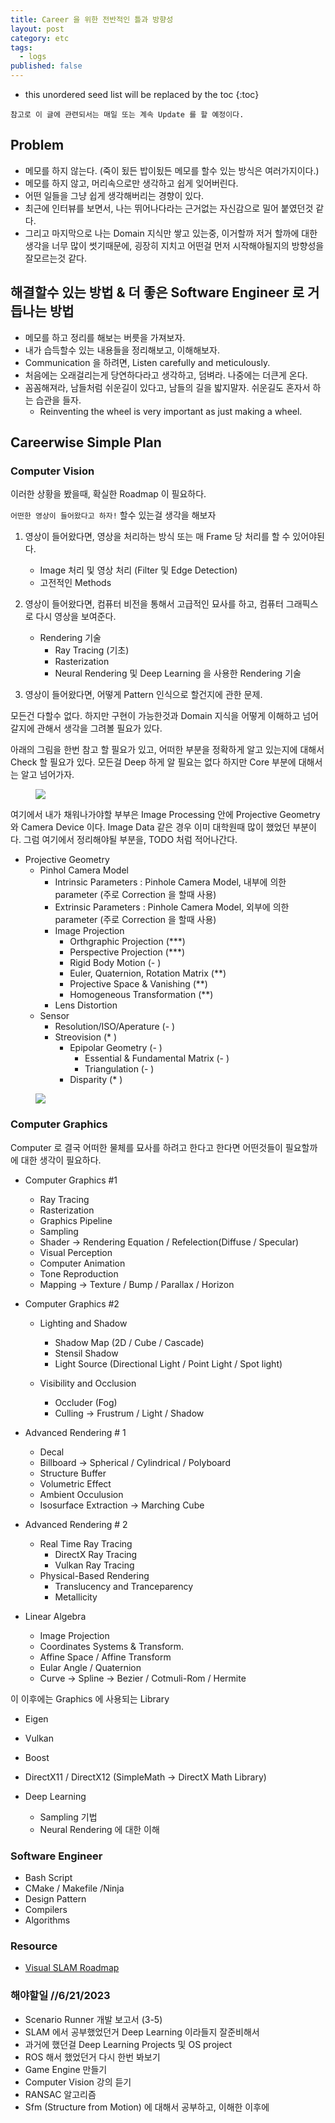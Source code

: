 ```yaml
---
title: Career 을 위한 전반적인 틀과 방향성
layout: post
category: etc
tags:
  - logs
published: false
---
```


* this unordered seed list will be replaced by the toc
{:toc}

`참고로 이 글에 관련되서는 매일 또는 계속 Update 를 할 예정이다.`

## Problem

- 메모를 하지 않는다. (죽이 됬든 밥이됬든 메모를 할수 있는 방식은 여러가지이다.)
- 메모를 하지 않고, 머리속으로만 생각하고 쉽게 잊어버린다.
- 어떤 일들을 그냥 쉽게 생각해버리는 경향이 있다.
- 최근에 인터뷰를 보면서, 나는 뛰어나다라는 근거없는 자신감으로 밀어 붙였던것 같다.
- 그리고 마지막으로 나는 Domain 지식만 쌓고 있는중, 이거할까 저거 할까에 대한 생각을 너무 많이 썻기때문에, 굉장히 지치고 어떤걸 먼저 시작해야될지의 방향성을 잘모르는것 같다.

## 해결할수 있는 방법 & 더 좋은 Software Engineer 로 거듭나는 방법

- 메모를 하고 정리를 해보는 버릇을 가져보자.
- 내가 습득할수 있는 내용들을 정리해보고, 이해해보자.
- Communication 을 하려면, Listen carefully and meticulously.
- 처음에는 오래걸리는게 당연하다라고 생각하고, 덤벼라. 나중에는 더큰게 온다.
- 꼼꼼해져라, 남들처럼 쉬운길이 있다고, 남들의 길을 밟지말자. 쉬운길도 혼자서 하는 습관을 들자.
  - Reinventing the wheel is very important as just making a wheel.
  
## Careerwise Simple Plan

### Computer Vision

이러한 상황을 봤을때, 확실한 Roadmap 이 필요하다.

`어떤한 영상이 들어왔다고 하자!` 할수 있는걸 생각을 해보자

1. 영상이 들어왔다면, 영상을 처리하는 방식 또는 매 Frame 당 처리를 할 수 있어야된다.
   - Image 처리 및 영상 처리 (Filter 및 Edge Detection)
   - 고전적인 Methods

2. 영상이 들어왔다면, 컴퓨터 비전을 통해서 고급적인 묘사를 하고, 컴퓨터 그래픽스로 다시 영상을 보여준다.
   - Rendering 기술
     - Ray Tracing (기초)
     - Rasterization
     - Neural Rendering 및 Deep Learning 을 사용한 Rendering 기술

3. 영상이 들어왔다면, 어떻게 Pattern 인식으로 할건지에 관한 문제.

모든건 다할수 없다. 하지만 구현이 가능한것과 Domain 지식을 어떻게 이해하고 넘어갈지에 관해서 생각을 그려볼 필요가 있다.

아래의 그림을 한번 참고 할 필요가 있고, 어떠한 부분을 정확하게 알고 있는지에 대해서 Check 할 필요가 있다. 모든걸 Deep 하게 알 필요는 없다 하지만 Core 부분에 대해서는 알고 넘어가자.

<figure>
  <img src = "../../../assets/img/photo/6-21-2023/beginner.png">
</figure>

여기에서 내가 채워나가야할 부부은 Image Processing 안에 Projective Geometry 와 Camera Device 이다. Image Data 같은 경우 이미 대학원때 많이 했었던 부분이다. 그럼 여기에서 정리해야될 부분을, TODO 처럼 적어나간다.

- Projective Geometry
  - Pinhol Camera Model
    - Intrinsic Parameters : Pinhole Camera Model, 내부에 의한 parameter (주로 Correction 을 할때 사용)
    - Extrinsic Parameters : Pinhole Camera Model, 외부에 의한 parameter (주로 Correction 을 할때 사용)
    - Image Projection
      - Orthgraphic Projection              (***)
      - Perspective Projection              (***)
      - Rigid Body Motion                   (- )
      - Euler, Quaternion, Rotation Matrix  (**)
      - Projective Space & Vanishing        (**)
      - Homogeneous Transformation          (**)
    - Lens Distortion
  - Sensor
    - Resolution/ISO/Aperature              (- )
    - Streovision                           (* )
      - Epipolar Geometry                   (- )
        - Essential & Fundamental Matrix    (- )
        - Triangulation                     (- )
      - Disparity                           (* )

<figure>
  <img src = "../../../assets/img/photo/6-21-2023/getting-familiar.png">
</figure>

### Computer Graphics

Computer 로 결국 어떠한 물체를 묘사를 하려고 한다고 한다면 어떤것들이 필요할까에 대한 생각이 필요하다.

- Computer Graphics #1
  - Ray Tracing
  - Rasterization
  - Graphics Pipeline
  - Sampling
  - Shader -> Rendering Equation / Refelection(Diffuse / Specular)
  - Visual Perception
  - Computer Animation
  - Tone Reproduction
  - Mapping -> Texture / Bump / Parallax / Horizon

- Computer Graphics #2
  - Lighting and Shadow
    - Shadow Map (2D / Cube / Cascade)
    - Stensil Shadow
    - Light Source (Directional Light / Point Light / Spot light)

  - Visibility and Occlusion
    - Occluder (Fog)
    - Culling -> Frustrum / Light / Shadow

- Advanced Rendering # 1
  - Decal
  - Billboard -> Spherical / Cylindrical / Polyboard
  - Structure Buffer
  - Volumetric Effect
  - Ambient Occulusion
  - Isosurface Extraction -> Marching Cube

- Advanced Rendering # 2
  - Real Time Ray Tracing
    - DirectX Ray Tracing
    - Vulkan Ray Tracing
  - Physical-Based Rendering
    - Translucency and Tranceparency
    - Metallicity

- Linear Algebra
  - Image Projection
  - Coordinates Systems & Transform.
  - Affine Space / Affine Transform
  - Eular Angle / Quaternion
  - Curve -> Spline -> Bezier / Cotmuli-Rom / Hermite

이 이후에는 Graphics 에 사용되는 Library

- Eigen
- Vulkan
- Boost
- DirectX11 / DirectX12 (SimpleMath -> DirectX Math Library)

- Deep Learning
  - Sampling 기법
  - Neural Rendering 에 대한 이해

### Software Engineer

- Bash Script
- CMake / Makefile /Ninja
- Design Pattern
- Compilers
- Algorithms

### Resource
- [Visual SLAM Roadmap](https://github.com/changh95/visual-slam-roadmap/tree/main)

### 해야할일 //6/21/2023

- Scenario Runner 개발 보고서 (3-5)
- SLAM 에서 공부했었던거 Deep Learning 이라들지 잘준비해서
- 과거에 했던걸 Deep Learning Projects 및 OS project
- ROS 해서 했었던거 다시 한번 봐보기
- Game Engine 만들기
- Computer Vision 강의 듣기
- RANSAC 알고리즘
- Sfm (Structure from Motion) 에 대해서 공부하고, 이해한 이후에 